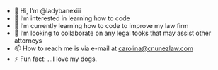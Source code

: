 - 👋 Hi, I’m @ladybanexiii
- 👀 I’m interested in learning how to code
- 🌱 I’m currently learning how to code to improve my law firm
- 💞️ I’m looking to collaborate on any legal tooks that may assist other attorneys
- 📫 How to reach me is via e-mail at carolina@cnunezlaw.com
- ⚡ Fun fact: ...I love my dogs.

<!---
ladybanexiii/ladybanexiii is a ✨ special ✨ repository because its `README.md` (this file) appears on your GitHub profile.
You can click the Preview link to take a look at your changes.
--->
